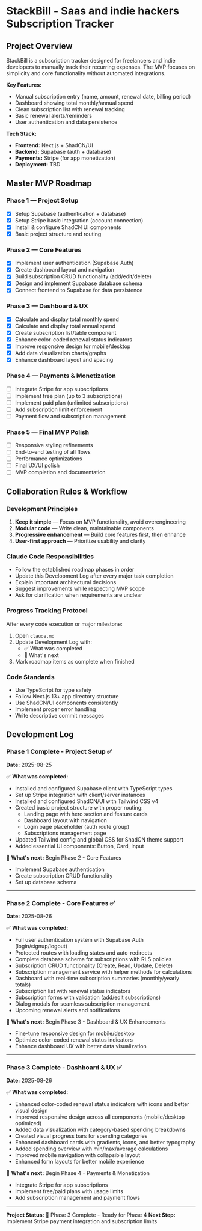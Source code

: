 # StackBill - Saas and indie hackers Subscription Tracker

## Project Overview

StackBill is a subscription tracker designed for freelancers and indie developers to manually track their recurring expenses. The MVP focuses on simplicity and core functionality without automated integrations.

**Key Features:**
- Manual subscription entry (name, amount, renewal date, billing period)
- Dashboard showing total monthly/annual spend
- Clean subscription list with renewal tracking
- Basic renewal alerts/reminders
- User authentication and data persistence

**Tech Stack:**
- **Frontend:** Next.js + ShadCN/UI
- **Backend:** Supabase (auth + database)
- **Payments:** Stripe (for app monetization)
- **Deployment:** TBD

## Master MVP Roadmap

### Phase 1 — Project Setup
- [x] Setup Supabase (authentication + database)
- [x] Setup Stripe basic integration (account connection)
- [x] Install & configure ShadCN UI components
- [x] Basic project structure and routing

### Phase 2 — Core Features
- [x] Implement user authentication (Supabase Auth)
- [x] Create dashboard layout and navigation
- [x] Build subscription CRUD functionality (add/edit/delete)
- [x] Design and implement Supabase database schema
- [x] Connect frontend to Supabase for data persistence

### Phase 3 — Dashboard & UX
- [x] Calculate and display total monthly spend
- [x] Calculate and display total annual spend
- [x] Create subscription list/table component
- [x] Enhance color-coded renewal status indicators
- [x] Improve responsive design for mobile/desktop
- [x] Add data visualization charts/graphs
- [x] Enhance dashboard layout and spacing

### Phase 4 — Payments & Monetization
- [ ] Integrate Stripe for app subscriptions
- [ ] Implement free plan (up to 3 subscriptions)
- [ ] Implement paid plan (unlimited subscriptions)
- [ ] Add subscription limit enforcement
- [ ] Payment flow and subscription management

### Phase 5 — Final MVP Polish
- [ ] Responsive styling refinements
- [ ] End-to-end testing of all flows
- [ ] Performance optimizations
- [ ] Final UX/UI polish
- [ ] MVP completion and documentation

## Collaboration Rules & Workflow

### Development Principles
1. **Keep it simple** — Focus on MVP functionality, avoid overengineering
2. **Modular code** — Write clean, maintainable components
3. **Progressive enhancement** — Build core features first, then enhance
4. **User-first approach** — Prioritize usability and clarity

### Claude Code Responsibilities
- Follow the established roadmap phases in order
- Update this Development Log after every major task completion
- Explain important architectural decisions
- Suggest improvements while respecting MVP scope
- Ask for clarification when requirements are unclear

### Progress Tracking Protocol
After every code execution or major milestone:
1. Open `claude.md`
2. Update Development Log with:
   - ✅ What was completed
   - 📌 What's next
3. Mark roadmap items as complete when finished

### Code Standards
- Use TypeScript for type safety
- Follow Next.js 13+ app directory structure
- Use ShadCN/UI components consistently
- Implement proper error handling
- Write descriptive commit messages

## Development Log

### Phase 1 Complete - Project Setup ✅
**Date:** 2025-08-25

✅ **What was completed:**
- Installed and configured Supabase client with TypeScript types
- Set up Stripe integration with client/server instances  
- Installed and configured ShadCN/UI with Tailwind CSS v4
- Created basic project structure with proper routing:
  - Landing page with hero section and feature cards
  - Dashboard layout with navigation
  - Login page placeholder (auth route group)
  - Subscriptions management page
- Updated Tailwind config and global CSS for ShadCN theme support
- Added essential UI components: Button, Card, Input

📌 **What's next:** Begin Phase 2 - Core Features
- Implement Supabase authentication
- Create subscription CRUD functionality
- Set up database schema

---

### Phase 2 Complete - Core Features ✅
**Date:** 2025-08-26

✅ **What was completed:**
- Full user authentication system with Supabase Auth (login/signup/logout)
- Protected routes with loading states and auto-redirects
- Complete database schema for subscriptions with RLS policies
- Subscription CRUD functionality (Create, Read, Update, Delete)
- Subscription management service with helper methods for calculations
- Dashboard with real-time subscription summaries (monthly/yearly totals)
- Subscription list with renewal status indicators
- Subscription forms with validation (add/edit subscriptions)
- Dialog modals for seamless subscription management
- Upcoming renewal alerts and notifications

📌 **What's next:** Begin Phase 3 - Dashboard & UX Enhancements
- Fine-tune responsive design for mobile/desktop
- Optimize color-coded renewal status indicators
- Enhance dashboard UX with better data visualization

---

### Phase 3 Complete - Dashboard & UX ✅
**Date:** 2025-08-26

✅ **What was completed:**
- Enhanced color-coded renewal status indicators with icons and better visual design
- Improved responsive design across all components (mobile/desktop optimized)
- Added data visualization with category-based spending breakdowns
- Created visual progress bars for spending categories  
- Enhanced dashboard cards with gradients, icons, and better typography
- Added spending overview with min/max/average calculations
- Improved mobile navigation with collapsible layout
- Enhanced form layouts for better mobile experience

📌 **What's next:** Begin Phase 4 - Payments & Monetization
- Integrate Stripe for app subscriptions
- Implement free/paid plans with usage limits
- Add subscription management and payment flows

---

**Project Status:** 🚀 Phase 3 Complete - Ready for Phase 4
**Next Step:** Implement Stripe payment integration and subscription limits